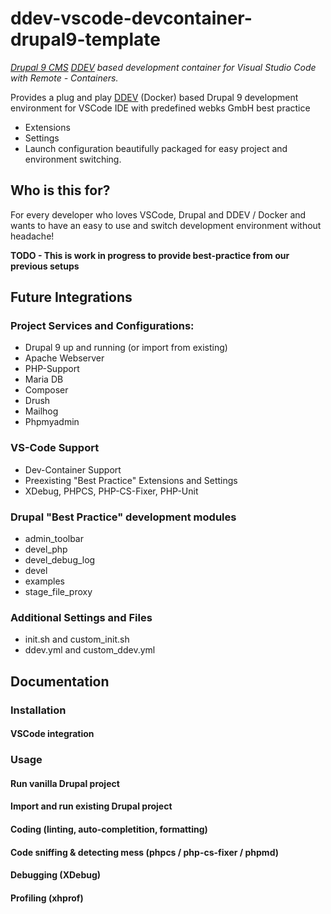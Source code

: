 # ddev-vscode-devcontainer-drupal9-template
*[Drupal 9 CMS](https://www.drupal.org) [DDEV](https://www.ddev.com/) based development container for Visual Studio Code with Remote - Containers.*

Provides a plug and play [DDEV](https://www.ddev.com/) (Docker) based Drupal 9 development environment for VSCode IDE with predefined webks GmbH best practice
- Extensions
- Settings
- Launch configuration
beautifully packaged for easy project and environment switching.

## Who is this for?
For every developer who loves VSCode, Drupal and DDEV / Docker and wants to have an easy to use and switch development environment without headache!

**TODO - This is work in progress to provide best-practice from our previous setups**

## Future Integrations

### Project Services and Configurations:
 - Drupal 9 up and running (or import from existing)
 - Apache Webserver
 - PHP-Support
 - Maria DB
 - Composer
 - Drush
 - Mailhog
 - Phpmyadmin
 
### VS-Code Support
 - Dev-Container Support
 - Preexisting "Best Practice" Extensions and Settings
 - XDebug, PHPCS, PHP-CS-Fixer, PHP-Unit 

### Drupal "Best Practice" development modules
 - admin_toolbar
 - devel_php  
 - devel_debug_log  
 - devel
 - examples
 - stage_file_proxy 
 
### Additional Settings and Files
 - init.sh and custom_init.sh
 - ddev.yml and custom_ddev.yml
 

## Documentation
### Installation

#### VSCode integration

### Usage
#### Run vanilla Drupal project

#### Import and run existing Drupal project

#### Coding (linting, auto-completition, formatting)

#### Code sniffing & detecting mess (phpcs / php-cs-fixer / phpmd)

#### Debugging (XDebug)

#### Profiling (xhprof)
